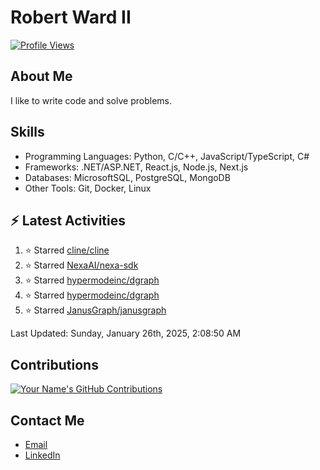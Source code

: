 
# Robert Ward II

[![Profile Views](https://komarev.com/ghpvc/?username=Robert-W-Ward)](https://github.com/Robert-W-Ward)

## About Me
I like to write code and solve problems.

## Skills
- Programming Languages: Python, C/C++, JavaScript/TypeScript, C#
- Frameworks: .NET/ASP.NET, React.js, Node.js, Next.js
- Databases: MicrosoftSQL, PostgreSQL, MongoDB
- Other Tools: Git, Docker, Linux

## :zap: Latest Activities
<!--RECENT_ACTIVITY:start-->
1. ⭐ Starred [cline/cline](https://github.com/cline/cline)
2. ⭐ Starred [NexaAI/nexa-sdk](https://github.com/NexaAI/nexa-sdk)
3. ⭐ Starred [hypermodeinc/dgraph](https://github.com/hypermodeinc/dgraph)
4. ⭐ Starred [hypermodeinc/dgraph](https://github.com/hypermodeinc/dgraph)
5. ⭐ Starred [JanusGraph/janusgraph](https://github.com/JanusGraph/janusgraph)
<!--RECENT_ACTIVITY:end-->

<!--RECENT_ACTIVITY:last_update-->
Last Updated: Sunday, January 26th, 2025, 2:08:50 AM
<!--RECENT_ACTIVITY:last_update_end-->

<!--END_SECTIN:activity-->
## Contributions
[![Your Name's GitHub Contributions](https://github-readme-streak-stats.herokuapp.com/?user=Robert-W-Ward&theme=radical)](https://github.com/your-username)

## Contact Me
- [Email](mailto:robertwesleyward2019@gmail.com)
- [LinkedIn](https://linkedin.com/in/https://www.linkedin.com/in/robert-ward-ii/)
